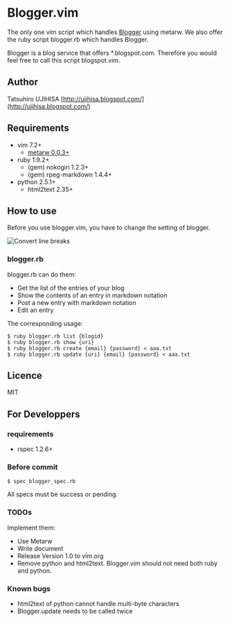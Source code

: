# Blogger.vim

The only one vim script which handles [Blogger](http://www.blogger.com/) using metarw. We also offer the ruby script blogger.rb which handles Blogger.

Blogger is a blog service that offers \*.blogspot.com. Therefore you would feel free to call this script blogspot.vim.

## Author

Tatsuhiro UJIHISA [http://ujihisa.blogspot.com/](http://ujihisa.blogspot.com/)

## Requirements

* vim 7.2+
  * [metarw 0.0.3+](http://www.vim.org/scripts/script.php?script_id=2335)
* ruby 1.9.2+
  * (gem) nokogiri 1.2.3+
  * (gem) rpeg-markdown 1.4.4+
* python 2.5.1+
  * html2text 2.35+

## How to use

Before you use blogger.vim, you have to change the setting of blogger.

![Convert line breaks](http://gyazo.com/7c8b02a1a3e41fb665347323bf4fab84.png)

### blogger.rb

blogger.rb can do them:

* Get the list of the entries of your blog
* Show the contents of an entry in markdown notation
* Post a new entry with markdown notation
* Edit an entry

The corresponding usage:

    $ ruby blogger.rb list {blogid}
    $ ruby blogger.rb show {uri}
    $ ruby blogger.rb create {email} {password} < aaa.txt
    $ ruby blogger.rb update {uri} {email} {password} < aaa.txt

## Licence

MIT

## For Developpers

### requirements

* rspec 1.2.6+

### Before commit

    $ spec blogger_spec.rb

All specs must be success or pending.

### TODOs

Implement them:

* Use Metarw
* Write document
* Release Version 1.0 to vim.org
* Remove python and html2text. Blogger.vim should not need both ruby and python.

### Known bugs

* html2text of python cannot handle multi-byte characters
* Blogger.update needs to be called twice
